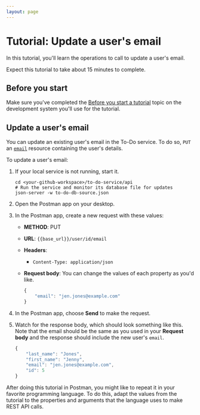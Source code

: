 ```yaml
---
layout: page
---
```


# Tutorial: Update a user's email

In this tutorial, you'll learn the operations to call to update a user's email.

Expect this tutorial to take about 15 minutes to complete.

## Before you start

Make sure you've completed the [Before you start a tutorial](before-you-start-a-tutorial) topic on the development system you'll use for the tutorial.

## Update a user's email

You can update an existing user's email in the To-Do service. To do so, `PUT` an [`email`]() resource containing the user's details.

To update a user's email:

1. If your local service is not running, start it.

    ```shell
    cd <your-github-workspace>/to-do-service/api
    # Run the service and monitor its database file for updates
    json-server -w to-do-db-source.json
    ```

1. Open the Postman app on your desktop.
1. In the Postman app, create a new request with these values:
    * **METHOD**: PUT
    * **URL**: `{{base_url}}/user/id/email`
    * **Headers**:
        * `Content-Type: application/json`
    * **Request body**:
        You can change the values of each property as you'd like.

        ```js
        {
            "email": "jen.jones@example.com"
        }
        ```

1. In the Postman app, choose **Send** to make the request.
1. Watch for the response body, which should look something like this. Note that the email should be the same as you used in your **Request body** and the response should include the new user's `email`.

    ```js
    {
        "last_name": "Jones",
        "first_name": "Jenny",
        "email": "jen.jones@example.com",
        "id": 5
    }
    ```

After doing this tutorial in Postman, you might like to repeat it in
your favorite programming language. To do this, adapt the values from
the tutorial to the properties and arguments that the language uses to
make REST API calls.
